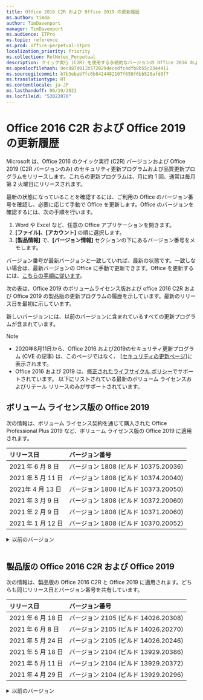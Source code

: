 ```yaml
---
title: Office 2016 C2R および Office 2019 の更新履歴
ms.author: timda
author: TimDavenport
manager: TimDavenport
ms.audience: ITPro
ms.topic: reference
ms.prod: office-perpetual-itpro
localization_priority: Priority
ms.collection: RelNotes_Perpetual
description: クイック実行 (C2R) を使用する永続的なバージョンの Office 2016 および 2019 の更新履歴を IT 技術者に提供します
ms.openlocfilehash: 9ec887d011b572029decedfc4dfb8b55c2344411
ms.sourcegitcommit: b7b3ebab7fc6b8424482107f650f6bb528afd8f7
ms.translationtype: HT
ms.contentlocale: ja-JP
ms.lasthandoff: 06/19/2021
ms.locfileid: "53022070"
---
```

# <a name="update-history-for-office-2016-c2r-and-office-2019"></a>Office 2016 C2R および Office 2019 の更新履歴

Microsoft は、Office 2016 のクイック実行 (C2R) バージョンおよび Office 2019 (C2R バージョンのみ) のセキュリティ更新プログラムおよび品質更新プログラムをリリースします。これらの更新プログラムは、月に約 1 回、通常は毎月第 2 火曜日にリリースされます。

最新の状態になっていることを確認するには、ご利用の Office のバージョン番号を確認し、必要に応じて手動で Office を更新します。Office のバージョンを確認するには、次の手順を行います。

  1.    Word や Excel など、任意の Office アプリケーションを開きます。
  2.    **[ファイル]、[アカウント]** の順に選択します。
  3.    **[製品情報]** で、**[バージョン情報]** セクションの下にあるバージョン番号をメモします。

バージョン番号が最新バージョンと一致していれば、最新の状態です。一致しない場合は、最新バージョンの Office に手動で更新できます。Office を更新するには、[こちらの手順に従います](https://support.office.com/article/2ab296f3-7f03-43a2-8e50-46de917611c5)。


次の表は、Office 2019 のボリュームライセンス版および office 2016 C2R および Office 2019 の製品版の更新プログラムの履歴を示しています。最新のリリース日を最初に示しています。

新しいバージョンには、以前のバージョンに含まれているすべての更新プログラムが含まれています。


 > [!NOTE]
> - 2020年8月11日から、Office 2016 および2019のセキュリティ更新プログラム (CVE の記事) は、このページではなく、 [[セキュリティの更新ページ](./microsoft365-apps-security-updates.md)]に表示されます。 
> - Office 2016 および 2019 は、[修正されたライフサイクル ポリシー](/lifecycle/policies/fixed)でサポートされています。 以下にリストされている最新のボリューム ライセンスおよびリテール リリースのみがサポートされています。


## <a name="volume-licensed-versions-of-office-2019"></a>ボリューム ライセンス版の Office 2019
次の情報は、ボリューム ライセンス契約を通じて購入された Office Professional Plus 2019 など、ボリューム ライセンス版の Office 2019 に適用されます。

[//]: # (VL テーブルを削除しない 開始)


|**リリース日**|**バージョン番号**|
|:-----|:-----|
|2021 年 6 月 8 日|バージョン 1808 (ビルド 10375.20036)|
|2021 年 5 月 11 日|バージョン 1808 (ビルド 10374.20040)|
|2021年 4 月 13 日|バージョン 1808 (ビルド 10373.20050)|
|2021 年 3 月 9 日|バージョン 1808 (ビルド 10372.20060)|
|2021 年 2 月 9 日|バージョン 1808 (ビルド 10371.20060)|
|2021 年 1 月 12 日|バージョン 1808 (ビルド 10370.20052)|


[//]: # (VL テーブルを削除しない 終了)

<details>
<summary>以前のバージョン</summary>
 

[//]: # (古い VL テーブルを削除しない 開始)


|**リリース日**|**バージョン番号**|
|:-----|:-----|
|2020年12 月 8 日|バージョン 1808 (ビルド 10369.20032)|
|2020 年 11 月 10 日|バージョン 1808 (ビルド 10368.20035)|
|2020 年 10 月 13 日|バージョン 1808 (ビルド 10367.20048)|
|2020 年 9 月 8 日|バージョン 1808 (ビルド 10366.20016)|
|2020 年 8 月 11 日|バージョン 1808 (ビルド 10364.20059)|
|2020 年 7 月 14 日   |バージョン 1808 (ビルド 10363.20015)  |
|2020 年 6 月 9 日   |バージョン 1808 (ビルド 10361.20002)  |
|2020 年 5 月 12 日   |バージョン 1808 (ビルド 10359.20023)  |
|2020 年 4 月 14 日   |バージョン 1808 (ビルド 10358.20061)  |
|2020 年 3 月 10 日   |バージョン 1808 (ビルド 10357.20081)  |
|2020 年 2 月 11 日   |バージョン 1808 (ビルド 10356.20006)  |


[//]: # (古い VL テーブルを削除しない 終了)

</details>


<br/>

## <a name="retail-versions-of-office-2016-c2r-and-office-2019"></a>製品版の Office 2016 C2R および Office 2019
次の情報は、製品版の Office 2016 C2R と Office 2019 に適用されます。どちらも同じリリース日とバージョン番号を共有しています。

[//]: # (リテール テーブルを削除しない 開始)


|**リリース日**|**バージョン番号**|
|:-----|:-----|
|2021 年 6 月 18 日|バージョン 2105 (ビルド 14026.20308)|
|2021 年 6 月 8 日|バージョン 2105 (ビルド 14026.20270)|
|2021 年 5 月 24 日|バージョン 2105 (ビルド 14026.20246)|
|2021 年 5 月 18 日|バージョン 2104 (ビルド 13929.20386)|
|2021 年 5 月 11 日|バージョン 2104 (ビルド 13929.20372)|
|2021 年 4 月 29 日|バージョン 2104 (ビルド 13929.20296)|


[//]: # (リテール テーブルを削除しない 終了)

<details>
<summary>以前のバージョン</summary>
 

[//]: # (古いリテール テーブルを削除しない 開始)


|**リリース日**|**バージョン番号**|
|:-----|:-----|
|2021 年 4 月 23 日|バージョン 2103 (ビルド 13901.20462)|
|2021年 4 月 13 日|バージョン 2103 (ビルド 13901.20400)|
|2021 年 4 月 2 日|バージョン 2103 (ビルド 13901.20336)|
|2021 年 3 月 30 日|バージョン 2103 (ビルド 13901.20312)|
|2021 年 3 月 18 日|バージョン 2102 (ビルド 13801.20360)|
|2021 年 3 月 9 日|バージョン 2102 (ビルド 13801.20294)|
|2021 年 3 月 1 日|バージョン 2102 (ビルド 13801.20266)|
|2021 年 2 月 16 日|バージョン 2101 (ビルド 13628.20448)|
|2021 年 2 月 9 日|バージョン 2101 (ビルド 13628.20380)|
|2021 年 1 月 26 日|バージョン 2101 (ビルド 13628.20274)|
|2021 年 1 月 21 日|バージョン 2012 (ビルド 13530.20440)|
|2021 年 1 月 12 日|バージョン 2012 (ビルド 13530.20376)|
|2021 年 1 月 5 日|バージョン 2012 (ビルド 13530.20316)|
|2020 年 12 月 21 日|バージョン 2011 (ビルド 13426.20404)|
|2020年12 月 8 日|バージョン 2011 (ビルド 13426.20332)|
|2020 年 12 月 2 日|バージョン 2011 (ビルド 13426.20308)|
|2020 年 11 月 30 日|バージョン 2011 (ビルド 13426.20294)|
|2020 年 11 月 23 日|バージョン 2011 (ビルド 13426.20274)|
|2020 年 11 月 17 日|バージョン 2010 (ビルド 13328.20408)|
|2020 年 11 月 10 日|バージョン 2010 (ビルド 13328.20356)|
|2020 年 10 月 27 日|バージョン 2010 (ビルド 13328.20292)|
|2020 年 10 月 21 日|バージョン 2009 (ビルド 13231.20418)|
|2020 年 10 月 13 日|バージョン 2009 (ビルド 13231.20390)|
|2020 年 10 月 8 日|バージョン 2009 (ビルド 13231.20368)|
|2020 年 9 月 28日|バージョン 2009 (ビルド 13231.20262)|
|2020 年 9 月 22 日|バージョン 2008 (ビルド 13127.20508)|
|2020 年 9 月 09 日|バージョン 2008 (ビルド13127.20408)|
|2020 年 8 月 31 日|バージョン 2008 (ビルド 13127.20296)|
|2020 年 8 月 25 日|バージョン 2007 (ビルド 13029.20460)|
|2020 年 8 月 11 日|バージョン 2007 (ビルド 13029.20344)|
|2020 年 7 月 30 日|バージョン 2007 (ビルド 13029.20308)  |
|2020 年 7 月 28 日|バージョン 2006 (ビルド 13001.20498)  |
|2020 年 7 月 14 日|バージョン 2006 (ビルド 13001.20384)  |
|2020 年 6 月 30 日|バージョン 2006 (ビルド 13001.20266)  |
|2020 年 6 月 24 日|バージョン 2005 (ビルド 12827.20470)  |
|2020 年 6 月 9 日|バージョン 2005 (ビルド 12827.20336)  |
|2020 年 6 月 2 日|バージョン 2005 (ビルド 12827.20268)  |
|2020 年 5 月21日|バージョン 2004 (ビルド12730.20352)  |
|2020 年 5 月 12 日|バージョン 2004 (ビルド 12730.20270)  |
|2020 年 5 月 4 日|バージョン 2004 (ビルド 12730.20250)  |
|2020 年 4 月 29 日|バージョン 2004 (ビルド 12730.20236)  |
|2020 年 4 月 15 日|バージョン 2003 (ビルド 12624.20466)  |
|2020 年 4 月 14 日|バージョン 2003 (ビルド 12624.20442)  |
|2020 年 3 月 31 日|バージョン 2003 (ビルド 12624.20382)  |
|2020 年 3 月 25 日|バージョン 2003 (ビルド 12624.20320)  |
|2020 年 3 月 10 日|バージョン 2002 (ビルド 12527.20278)  |
|2020 年 3 月 1 日   |バージョン 2002 (ビルド 12527.20242)  |


[//]: # (古いリテール テーブルを削除しない 終了)


</details>